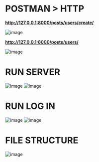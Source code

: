 # POSTMAN > HTTP

**http://127.0.0.1:8000/posts/users/create/**

![image](https://github.com/user-attachments/assets/16b97b08-8515-4ef5-9299-3fd847cfd9b1)

**http://127.0.0.1:8000/posts/users/**

![image](https://github.com/user-attachments/assets/8c96b934-0bdf-4af7-9927-697b05cb3022)

# RUN SERVER

![image](https://github.com/user-attachments/assets/8b86620b-028a-4c90-a0a9-23bd81d0f853)
![image](https://github.com/user-attachments/assets/580d75b3-fc33-4dba-a0da-b7b493c4d418)

# RUN LOG IN 

![image](https://github.com/user-attachments/assets/078c9996-d173-458e-b1ca-de213b4ce9f7)
![image](https://github.com/user-attachments/assets/2db960c0-1cbc-4e51-a899-288e68bf69c5)

# FILE STRUCTURE

![image](https://github.com/user-attachments/assets/c29a4e98-29f1-45fe-a31c-1a0c8e431c0a)



